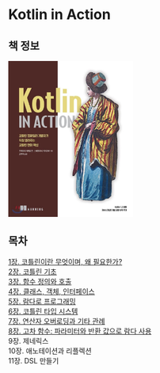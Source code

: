 # Kotlin in Action


## 책 정보
<img src="./assets/book_cover.jpeg"  width="50%"/>  


## 목차
[1장. 코틀린이란 무엇이며, 왜 필요한가?](summary/chapter1.md)  
[2장. 코틀린 기초](summary/chapter2.md)    
[3장. 함수 정의와 호출](summary/chapter3.md)      
[4장. 클래스, 객체, 인터페이스](summary/chapter4.md)    
[5장. 람다로 프로그래밍](summary/chapter5.md)    
[6장. 코틀린 타입 시스템](summary/chapter6.md)    
[7장. 연산자 오버로딩과 기타 관례](summary/chapter7.md)     
[8장. 고차 함수: 파라미터와 반환 값으로 람다 사용](summary/chapter8.md)  
9장. 제네릭스  
10장. 애노테이션과 리플렉션  
11장. DSL 만들기  
